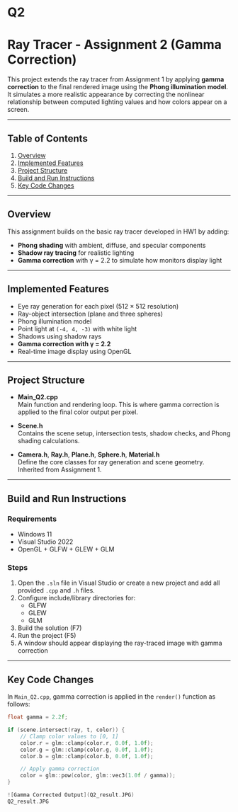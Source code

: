 # Q2

# Ray Tracer - Assignment 2 (Gamma Correction)

This project extends the ray tracer from Assignment 1 by applying **gamma correction** to the final rendered image using the **Phong illumination model**. It simulates a more realistic appearance by correcting the nonlinear relationship between computed lighting values and how colors appear on a screen.

---

## Table of Contents

1. [Overview](#overview)  
2. [Implemented Features](#implemented-features)  
3. [Project Structure](#project-structure)  
4. [Build and Run Instructions](#build-and-run-instructions)  
5. [Key Code Changes](#key-code-changes)  
---

## Overview

This assignment builds on the basic ray tracer developed in HW1 by adding:

- **Phong shading** with ambient, diffuse, and specular components
- **Shadow ray tracing** for realistic lighting
- **Gamma correction** with γ = 2.2 to simulate how monitors display light

---

## Implemented Features

-  Eye ray generation for each pixel (512 × 512 resolution)
-  Ray-object intersection (plane and three spheres)
-  Phong illumination model
-  Point light at `(-4, 4, -3)` with white light
-  Shadows using shadow rays
-  **Gamma correction with γ = 2.2**
-  Real-time image display using OpenGL

---

## Project Structure

- **Main_Q2.cpp**  
  Main function and rendering loop. This is where gamma correction is applied to the final color output per pixel.

- **Scene.h**  
  Contains the scene setup, intersection tests, shadow checks, and Phong shading calculations.

- **Camera.h**, **Ray.h**, **Plane.h**, **Sphere.h**, **Material.h**  
  Define the core classes for ray generation and scene geometry. Inherited from Assignment 1.

---

## Build and Run Instructions

### Requirements

- Windows 11  
- Visual Studio 2022  
- OpenGL + GLFW + GLEW + GLM  

### Steps

1. Open the `.sln` file in Visual Studio or create a new project and add all provided `.cpp` and `.h` files.
2. Configure include/library directories for:
   - GLFW  
   - GLEW  
   - GLM
3. Build the solution (F7)
4. Run the project (F5)
5. A window should appear displaying the ray-traced image with gamma correction

---

## Key Code Changes

In `Main_Q2.cpp`, gamma correction is applied in the `render()` function as follows:

```cpp
float gamma = 2.2f;

if (scene.intersect(ray, t, color)) {
    // Clamp color values to [0, 1]
    color.r = glm::clamp(color.r, 0.0f, 1.0f);
    color.g = glm::clamp(color.g, 0.0f, 1.0f);
    color.b = glm::clamp(color.b, 0.0f, 1.0f);

    // Apply gamma correction
    color = glm::pow(color, glm::vec3(1.0f / gamma));
}

![Gamma Corrected Output](Q2_result.JPG)
Q2_result.JPG
